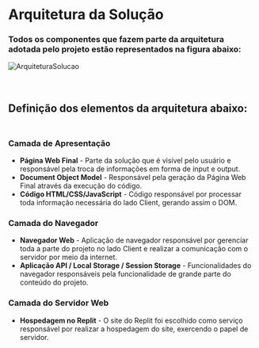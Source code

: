 # Arquitetura da Solução 

### Todos os componentes que fazem parte da arquitetura adotada pelo projeto estão representados na figura abaixo:
![ArquiteturaSolucao](https://user-images.githubusercontent.com/79855405/145764336-9a0657b3-7d2c-4aba-aa91-67c0e50595c4.jpg)<br><br><br>

## Definição dos elementos da arquitetura abaixo: <br><br>
### Camada de Apresentação 
 - **Página Web Final** - Parte da solução que é visível pelo usuário e responsável pela troca de informações em forma de input e output.
 - **Document Object Model** - Responsável pela geração da Página Web Final através da execução do código.
 - **Código HTML/CSS/JavaScript** - Código responsável por processar toda informação necessária do lado Client, gerando assim o DOM.
### Camada do Navegador
 - **Navegador Web** - Aplicação de navegador responsável por gerenciar toda a parte do projeto no lado Client e realizar a comunicação com o servidor por meio da internet.
 - **Aplicação API / Local Storage / Session Storage** - Funcionalidades do navegador responsáveis pela funcionalidade de grande parte do conteúdo do projeto.
### Camada do Servidor Web
 - **Hospedagem no Replit** - O site do Replit foi escolhido como serviço responsável por realizar a hospedagem do site, exercendo o papel de servidor.
